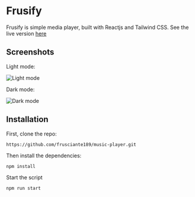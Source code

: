 # Frusify

Frusify is simple media player, built with Reactjs and Tailwind CSS. See the live version [here](https://music-player-frus.vercel.app/)

## Screenshots

Light mode: 

![Light mode](https://i.ibb.co/RhhNNfQ/screencapture-frusify-vercel-app-2021-12-22-17-24-57.png)

Dark mode: 

![Dark mode](https://i.ibb.co/GvQgx6S/screencapture-frusify-vercel-app-2021-12-22-17-25-06.png)

## Installation

First, clone the repo:

```
https://github.com/frusciante189/music-player.git
```
Then install the dependencies:

```
npm install
```

Start the script

```
npm run start
```

